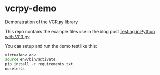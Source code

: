 # vcrpy-demo
Demonstration of the VCR.py library

This repo contains the example files use in the blog post [Testing in Python with VCR.py][testing-in-python-with-vcrpy].

[testing-in-python-with-vcrpy]:https://jakesen.github.io/python/testing/2017/03/26/testing-in-python-with-vcrpy.html

You can setup and run the demo test like this:

```sh
virtualenv env
source env/bin/activate
pip install -r requirements.txt
nosetests
```
